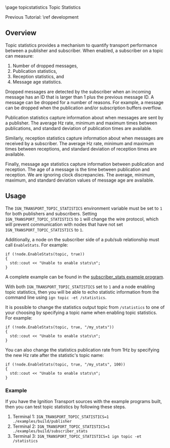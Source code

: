\page topicstatistics Topic Statistics

Previous Tutorial: \ref development

## Overview

Topic statistics provides a mechanism to quantify transport performance
between a publisher and subscriber. When enabled, a subscriber on a topic
can measure:

1. Number of dropped messages,
2. Publication statistics,
3. Reception statistics, and
4. Message age statistics.

Dropped messages are detected by the subscriber when an incoming message has
an ID that is larger than 1 plus the previous message ID. A message can be
dropped for a number of reasons. For example, a message can be dropped when
the publication and/or subscription buffers overflow.

Publication statistics capture information about when messages are sent by
a publisher. The average Hz rate, minimum and maximum times between
publications, and standard deviation of publication times are available.

Similarly, reception statistics capture information about when messages are
received by a subscriber. The average Hz rate, minimum and maximum times between receptions, and standard deviation of reception times are available.

Finally, message age statistics capture information between publication and
reception. The age of a message is the time between publication and
reception. We are ignoring clock discrepancies. The average, minimum, maximum, and standard deviation values of message age are available.

## Usage

The `IGN_TRANSPORT_TOPIC_STATISTICS` environment variable must be set to `1`
for both publishers and subscribers. Setting `IGN_TRANSPORT_TOPIC_STATISTICS` to `1` will change the wire protocol, which will prevent communication with nodes that have not set `IGN_TRANSPORT_TOPIC_STATISTICS` to `1`.

Additionally, a node on the subscriber side of a pub/sub relationship must
call `EnableStats`. For example:

```
if (!node.EnableStats(topic, true))
{
  std::cout << "Unable to enable stats\n";
}
```

A complete example can be found in the [subscriber_stats example program](https://github.com/ignitionrobotics/ign-transport/blob/main/example/subscriber_stats.cc).

With both `IGN_TRANSPORT_TOPIC_STATISTICS` set to `1` and a node
enabling topic statistics, then you will be able to echo statistic
information from the command line using `ign topic -et /statistics`.

It is possible to change the statistics output topic from `/statistics` to
one of your choosing by specifying a topic name when enabling topic
statistics. For example:

```
if (!node.EnableStats(topic, true, "/my_stats"))
{
  std::cout << "Unable to enable stats\n";
}
```

You can also change the statistics publication rate from 1Hz by specifying
the new Hz rate after the statistic's topic name:

```
if (!node.EnableStats(topic, true, "/my_stats", 100))
{
  std::cout << "Unable to enable stats\n";
}
```

### Example

If you have the Ignition Transport sources with the example programs built,
then you can test topic statistics by following these steps.

1. Terminal 1: `IGN_TRANSPORT_TOPIC_STATISTICS=1 ./examples/build/publisher`
1. Terminal 2: `IGN_TRANSPORT_TOPIC_STATISTICS=1 ./examples/build/subscriber_stats`
1. Terminal 3: `IGN_TRANSPORT_TOPIC_STATISTICS=1 ign topic -et /statistics`
